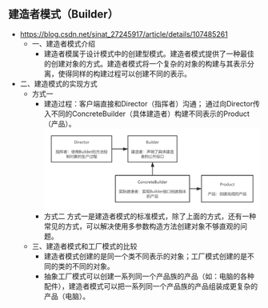 ## 建造者模式（Builder）
+ https://blog.csdn.net/sinat_27245917/article/details/107485261
  + 一、建造者模式介绍
     - 建造者模属于设计模式中的创建型模式。建造者模式提供了一种最佳的创建对象的方式。建造者模式将一个复杂的对象的构建与其表示分离，使得同样的构建过程可以创建不同的表示。
+ 二、建造模式的实现方式
  - 方式一
    - 建造过程：客户端直接和Director（指挥者）沟通；
      通过向Director传入不同的ConcreteBuilder（具体建造者）构建不同表示的Product（产品）。
   ![img.png](img.png)
    - 方式二
      方式一是建造者模式的标准模式，除了上面的方式，还有一种常见的方式，可以解决使用多参数构造方法创建对象不够直观的问题。
  + 三、建造者模式和工厂模式的比较
    - 建造者模式创建的是同一个类不同表示的对象；工厂模式创建的是不同的类的不同的对象。
    - 抽象工厂模式可以创建一系列同一个产品族的产品（如：电脑的各种配件），建造者模式可以把一系列同一个产品族的产品组装成更复杂的产品（电脑）。